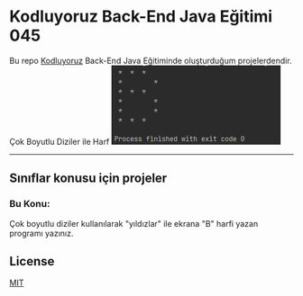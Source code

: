 # Kodluyoruz Back-End Java Eğitimi 045

Bu repo [Kodluyoruz](https://www.kodluyoruz.org) Back-End Java Eğitiminde 
oluşturduğum projelerdendir.
Çok Boyutlu Diziler ile Harf
![img.png](img.png)

---
## Sınıflar konusu için projeler
### Bu Konu:

Çok boyutlu diziler kullanılarak "yıldızlar" ile ekrana "B" harfi yazan programı yazınız.

## License
[MIT](https://choosealicense.com/licenses/mit/)
